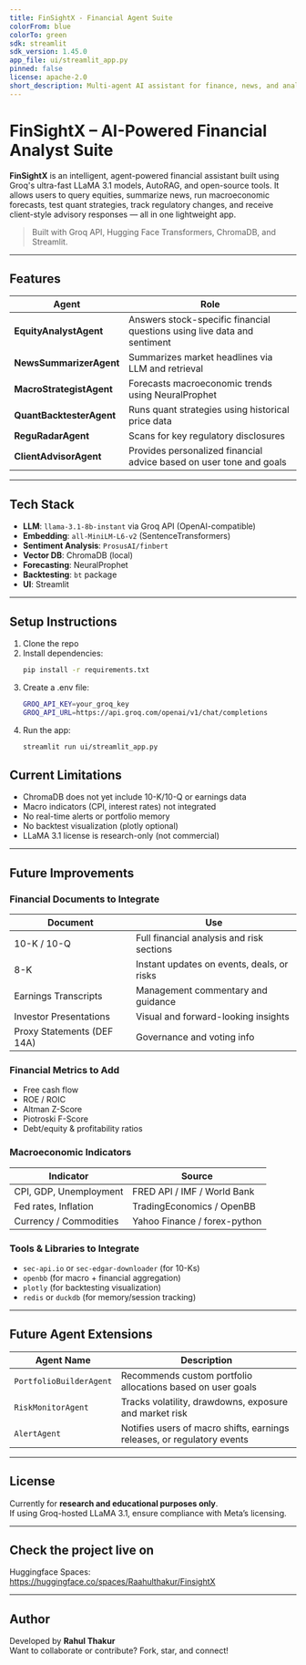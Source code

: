 ```yaml
---
title: FinSightX - Financial Agent Suite
colorFrom: blue
colorTo: green
sdk: streamlit
sdk_version: 1.45.0
app_file: ui/streamlit_app.py
pinned: false
license: apache-2.0
short_description: Multi-agent AI assistant for finance, news, and analysis.
---
```


# FinSightX – AI-Powered Financial Analyst Suite

**FinSightX** is an intelligent, agent-powered financial assistant built using Groq's ultra-fast LLaMA 3.1 models, AutoRAG, and open-source tools. It allows users to query equities, summarize news, run macroeconomic forecasts, test quant strategies, track regulatory changes, and receive client-style advisory responses — all in one lightweight app.

> Built with Groq API, Hugging Face Transformers, ChromaDB, and Streamlit.

---

## Features

| Agent | Role |
|-------|------|
| **EquityAnalystAgent** | Answers stock-specific financial questions using live data and sentiment |
| **NewsSummarizerAgent** | Summarizes market headlines via LLM and retrieval |
| **MacroStrategistAgent** | Forecasts macroeconomic trends using NeuralProphet |
| **QuantBacktesterAgent** | Runs quant strategies using historical price data |
| **ReguRadarAgent** | Scans for key regulatory disclosures |
| **ClientAdvisorAgent** | Provides personalized financial advice based on user tone and goals |

---

## Tech Stack

- **LLM**: `llama-3.1-8b-instant` via Groq API (OpenAI-compatible)
- **Embedding**: `all-MiniLM-L6-v2` (SentenceTransformers)
- **Sentiment Analysis**: `ProsusAI/finbert`
- **Vector DB**: ChromaDB (local)
- **Forecasting**: NeuralProphet
- **Backtesting**: `bt` package
- **UI**: Streamlit

---

## Setup Instructions

1. Clone the repo  
2. Install dependencies:
   ```bash
   pip install -r requirements.txt
   ```
3. Create a .env file:
    ```bash
    GROQ_API_KEY=your_groq_key
    GROQ_API_URL=https://api.groq.com/openai/v1/chat/completions
    ```
4. Run the app:
    ```bash
    streamlit run ui/streamlit_app.py
    ```

## Current Limitations

- ChromaDB does not yet include 10-K/10-Q or earnings data
- Macro indicators (CPI, interest rates) not integrated
- No real-time alerts or portfolio memory
- No backtest visualization (plotly optional)
- LLaMA 3.1 license is research-only (not commercial)

---

## Future Improvements

### Financial Documents to Integrate

| Document                     | Use                                          |
|------------------------------|-----------------------------------------------|
| 10-K / 10-Q                  | Full financial analysis and risk sections     |
| 8-K                          | Instant updates on events, deals, or risks    |
| Earnings Transcripts         | Management commentary and guidance            |
| Investor Presentations       | Visual and forward-looking insights           |
| Proxy Statements (DEF 14A)   | Governance and voting info                    |

### Financial Metrics to Add

- Free cash flow  
- ROE / ROIC  
- Altman Z-Score  
- Piotroski F-Score  
- Debt/equity & profitability ratios  

### Macroeconomic Indicators

| Indicator                | Source                            |
|--------------------------|------------------------------------|
| CPI, GDP, Unemployment   | FRED API / IMF / World Bank        |
| Fed rates, Inflation     | TradingEconomics / OpenBB          |
| Currency / Commodities   | Yahoo Finance / forex-python       |

### Tools & Libraries to Integrate

- `sec-api.io` or `sec-edgar-downloader` (for 10-Ks)  
- `openbb` (for macro + financial aggregation)  
- `plotly` (for backtesting visualization)  
- `redis` or `duckdb` (for memory/session tracking)  

---

## Future Agent Extensions

| Agent Name             | Description                                                            |
|------------------------|------------------------------------------------------------------------|
| `PortfolioBuilderAgent`| Recommends custom portfolio allocations based on user goals            |
| `RiskMonitorAgent`     | Tracks volatility, drawdowns, exposure and market risk                 |
| `AlertAgent`           | Notifies users of macro shifts, earnings releases, or regulatory events|

---

## License

Currently for **research and educational purposes only**.  
If using Groq-hosted LLaMA 3.1, ensure compliance with Meta’s licensing.

---

## Check the project live on
Huggingface Spaces: https://huggingface.co/spaces/Raahulthakur/FinsightX

---

## Author

Developed by **Rahul Thakur**  
Want to collaborate or contribute? Fork, star, and connect!

